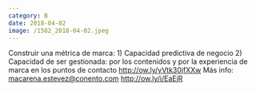 ```yaml
--- 
category: B 
date: 2018-04-02 
image: /1582_2018-04-02.jpeg 
--- 
```


Construir una métrica de marca: 1) Capacidad predictiva de negocio 2) Capacidad de ser gestionada: por los contenidos y por la experiencia de marca en los puntos de contacto http://ow.ly/yVtk30jfXXw Más info: macarena.estevez@conento.com http://ow.ly/i/EaEjR